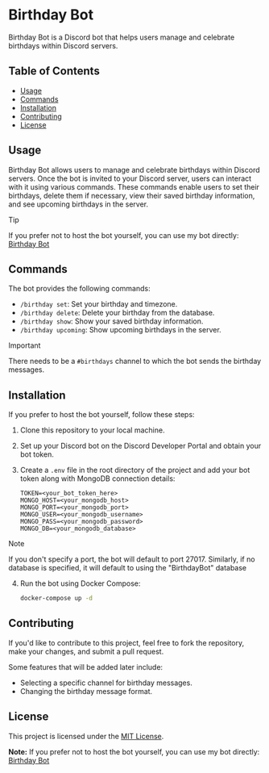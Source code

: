 # Birthday Bot

Birthday Bot is a Discord bot that helps users manage and celebrate birthdays within Discord servers.

## Table of Contents

- [Usage](#usage)
- [Commands](#commands)
- [Installation](#installation)
- [Contributing](#contributing)
- [License](#license)

## Usage

Birthday Bot allows users to manage and celebrate birthdays within Discord servers. Once the bot is invited to your Discord server, users can interact with it using various commands. These commands enable users to set their birthdays, delete them if necessary, view their saved birthday information, and see upcoming birthdays in the server.

> [!TIP]
> If you prefer not to host the bot yourself, you can use my bot directly: [Birthday Bot](https://discord.com/api/oauth2/authorize?client_id=1239671141556162580&permissions=18432&scope=bot%20applications.commands)

## Commands

The bot provides the following commands:

- `/birthday set`: Set your birthday and timezone.
- `/birthday delete`: Delete your birthday from the database.
- `/birthday show`: Show your saved birthday information.
- `/birthday upcoming`: Show upcoming birthdays in the server.

> [!IMPORTANT]
> There needs to be a `#birthdays` channel to which the bot sends the birthday messages.

## Installation

If you prefer to host the bot yourself, follow these steps:

1. Clone this repository to your local machine.
2. Set up your Discord bot on the Discord Developer Portal and obtain your bot token.
3. Create a `.env` file in the root directory of the project and add your bot token along with MongoDB connection details:

   ```
   TOKEN=<your_bot_token_here>
   MONGO_HOST=<your_mongodb_host>
   MONGO_PORT=<your_mongodb_port>
   MONGO_USER=<your_mongodb_username>
   MONGO_PASS=<your_mongodb_password>
   MONGO_DB=<your_mongodb_database>
   ```
> [!NOTE]
> If you don't specify a port, the bot will default to port 27017. Similarly, if no database is specified, it will default to using the "BirthdayBot" database

4. Run the bot using Docker Compose:

   ```bash
   docker-compose up -d
   ```

## Contributing

If you'd like to contribute to this project, feel free to fork the repository, make your changes, and submit a pull request.

Some features that will be added later include:

- Selecting a specific channel for birthday messages.
- Changing the birthday message format.

## License

This project is licensed under the [MIT License](LICENSE).

**Note:** If you prefer not to host the bot yourself, you can use my bot directly: [Birthday Bot](https://discord.com/api/oauth2/authorize?client_id=1239671141556162580&permissions=18432&scope=bot%20applications.commands)